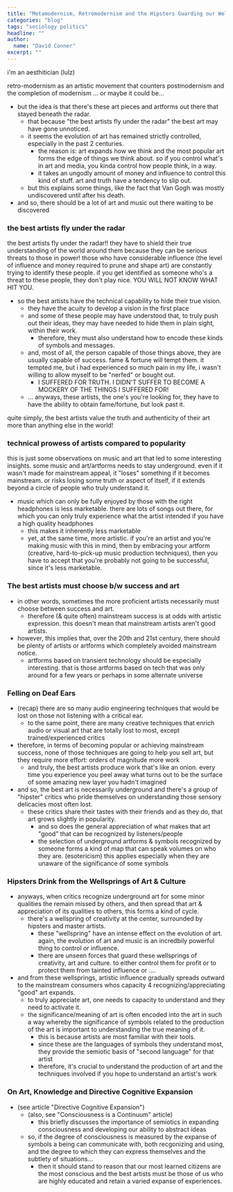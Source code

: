 ```yaml
---
title: "Metamodernism, Retromodernism and the Hipsters Guarding our Wellspings"
categories: "blog"
tags: "sociology politics"
headline: ""
author:
  name: "David Conner"
excerpt: ""
---
```


i'm an aesthitician (lulz)

retro-modernism as an artistic movement that counters postmodernism
and the completion of modernism ... or maybe it could be...
- but the idea is that there's these art pieces and artforms out there that stayed
  beneath the radar.
  - that because "the best artists fly under the radar" the best art
    may have gone unnoticed.
  - it seems the evolution of art has remained strictly controlled,
    especially in the past 2 centuries.
    - the reason is: art expands how we think and the most popular art
      forms the edge of things we think about. so if you control
      what's in art and media, you kinda control how people think, in
      a way.
    - it takes an ungodly amount of money and influence to control
      this kind of stuff. art and truth have a tendency to slip out.
  - but this explains some things, like the fact that Van Gogh was
    mostly undiscovered until after his death.
- and so, there should be a lot of art and music out there waiting to
  be discovered

### the best artists fly under the radar

the best artists fly under the radar!! they have to shield their true
understanding of the world around them because they can be serious
threats to those in power! those who have considerable influence (the
level of influence and money required to prune and shape art) are
constantly trying to identify these people. if you get identified as
someone who's a threat to these people, they don't play nice. YOU WILL
NOT KNOW WHAT HIT YOU.

- so the best artists have the technical capability to hide their true
  vision.
  - they have the acuity to develop a vision in the first place
  - and some of these people may have understood that, to truly push
    out their ideas, they may have needed to hide them in plain sight,
    within their work.
    - therefore, they must also understand how to encode these kinds
      of symbols and messages.
  - and, most of all, the person capable of those things above, they
    are usually capable of success. fame & fortune will tempt them. it
    tempted me, but i had experienced so much pain in my life, i
    wasn't willing to allow myself to be "nerfed" or bought out.
    - I SUFFERED FOR TRUTH. I DIDN'T SUFFER TO BECOME A MOCKERY OF THE
      THINGS I SUFFERED FOR!
  - ... anyways, these artists, the one's you're looking for, they
    have to have the ability to obtain fame/fortune, but look past
    it.

quite simply, the best artists value the truth and authenticity of
their art more than anything else in the world!

### technical prowess of artists compared to popularity

this is just some observations on music and art that led to some
interesting insights. some music and art/artforms needs to stay
underground. even if it wasn't made for mainstream appeal, it "loses"
something if it becomes mainstream. or risks losing some truth or
aspect of itself, if it extends beyond a circle of people who truly
understand it.

- music which can only be fully enjoyed by those with the right
  headphones is less marketable. there are lots of songs out there,
  for which you can only truly experience what the artist intended if
  you have a high quality headphones
  - this makes it inherently less marketable
  - yet, at the same time, more artistic. if you're an artist and
    you're making music with this in mind, then by embracing your
    artform (creative, hard-to-pick-up music production techniques),
    then you have to accept that you're probably not going to be
    successful, since it's less marketable.

### The best artists must choose b/w success and art

- in other words, sometimes the more proficient artists
  necessarily must choose between success and art.
  - therefore (& quite often) mainstream success is at odds with
    artistic expression. this doesn't mean that mainstream artists
    aren't good artists.
- however, this implies that, over the 20th and 21st century, there
  should be plenty of artists or artforms which completely avoided
  mainstream notice.
  - artforms based on transient technology should be especially
    interesting. that is those artforms based on tech that was only
    around for a few years or perhaps in some alternate universe

### Felling on Deaf Ears

- (recap) there are so many audio engineering techniques that would be lost on
  those not listening with a critical ear.
  - to the same point, there are many creative techniques that enrich
    audio or visual art that are totally lost to most, except
    trained/experienced critics
- therefore, in terms of becoming popular or achieving mainstream
  success, none of those techniques are going to help you sell art,
  but they require more effort: orders of magnitude more work
  - and truly, the best artists produce work that's like an
    onion. every time you experience you peel away what turns out to
    be the surface of some amazing new layer you hadn't imagined
- and so, the best art is necessarily underground and there's a group
  of "hipster" critics who pride themselves on understanding those
  sensory delicacies most often lost.
  - these critics share their tastes with their friends and as they
    do, that art grows slightly in popularity.
    - and so does the general appreciation of what makes that art
      "good" that can be recognized by listeners/people
    - the selection of underground artforms & symbols recognized by
      someone forms a kind of map that can speak volumes on who they
      are. (esotericism) this applies especially when they are unaware
      of the significance of some symbols

### Hipsters Drink from the Wellsprings of Art & Culture

- anyways, when critics recognize underground art for some
  minor qualities the remain missed by others, and then spread that
  art & appreciation of its qualities to others, this forms a kind of
  cycle.
  - there's a wellspring of creativity at the center, surrounded by
    hipsters and master artists.
    - these "wellspring" have an intense effect on the evolution of
      art. again, the evolution of art and music is an incredbily
      powerful thing to control or influence.
    - there are unseen forces that guard these wellsprings of
      creativity, art and culture. to either control them for profit
      or to protect them from tainted influence or ....
- and from these wellsprings, artistic influence gradually spreads
  outward to the mainstream consumers whos capacity 4
  recognizing/appreciating "good" art expands.
  - to truly appreciate art, one needs to capacity to understand and
    they need to activate it.
  - the significance/meaning of art is often encoded into the art in
    such a way whereby the significance of symbols related to the
    production of the art is important to understanding the true
    meaning of it.
    - this is because artists are most familiar with their tools.
    - since these are the languages of symbols they understand most,
      they provide the semiotic basis of "second language" for that
      artist
    - therefore, it's crucial to understand the production of art and
      the techniques involved if you hope to understand an artist's
      work

### On Art, Knowledge and Directive Cognitive Expansion

- (see article "Directive Cognitive Expansion")
  - (also, see "Consciousness is a Continuum" article)
    - this briefly discusses the importance of semiotics in expanding
      consciousness and developing our ability to abstract ideas
  - so, if the degree of consciousness is measured by the expanse of
    symbols a being can communicate with, both recgonizing and using,
    and the degree to which they can express themselves and the
    subtlety of situations...
    - then it should stand to reason that our most learned citizens
      are the most conscious and the best artists must be those of us
      who are highly educated and retain a varied expanse of
      experiences.
